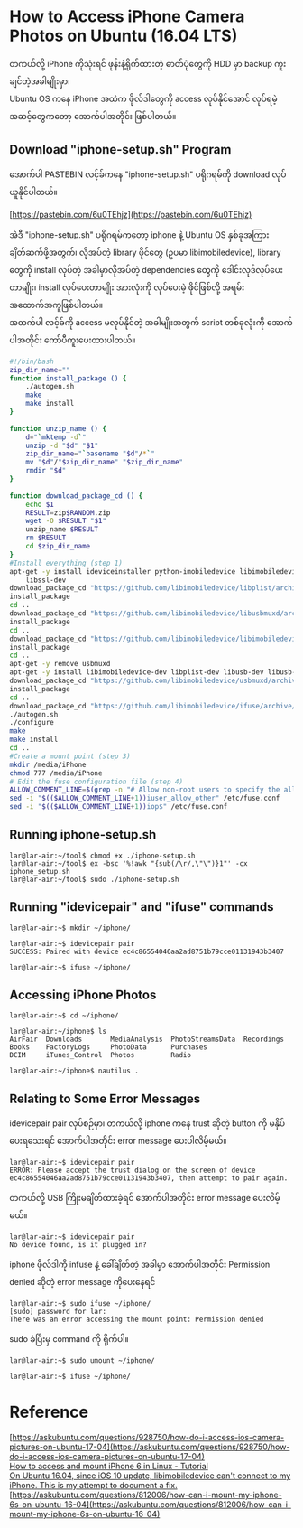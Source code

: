 # How to Access iPhone Camera Photos on Ubuntu (16.04 LTS)

တကယ်လို့ iPhone ကိုသုံးရင် ဖုန်းနဲ့ရိုက်ထားတဲ့ ဓာတ်ပုံတွေကို HDD မှာ backup ကူးချင်တဲ့အခါမျိုးမှာ၊  
Ubuntu OS ကနေ iPhone အထဲက ဖိုလ်ဒါတွေကို access လုပ်နိုင်အောင် လုပ်ရမဲ့ အဆင့်တွေကတော့ အောက်ပါအတိုင်း ဖြစ်ပါတယ်။  

## Download "iphone-setup.sh" Program

အောက်ပါ PASTEBIN လင့်ခ်ကနေ "iphone-setup.sh" ပရိုဂရမ်ကို download လုပ်ယူနိုင်ပါတယ်။  

[https://pastebin.com/6u0TEhjz](https://pastebin.com/6u0TEhjz)

အဲဒီ "iphone-setup.sh" ပရိုဂရမ်ကတော့ iphone နဲ့ Ubuntu OS နှစ်ခုအကြား ချိတ်ဆက်ဖို့အတွက်၊ လိုအပ်တဲ့ library ဖိုင်တွေ (ဥပမာ libimobiledevice), library တွေကို install လုပ်တဲ့ အခါမှာလိုအပ်တဲ့ dependencies တွေကို ဒေါင်းလုဒ်လုပ်ပေးတာမျိုး၊ install လုပ်ပေးတာမျိုး အားလုံးကို လုပ်ပေးမဲ့ ဖိုင်ဖြစ်လို့ အရမ်းအထောက်အကူဖြစ်ပါတယ်။  
အထက်ပါ လင့်ခ်ကို access မလုပ်နိုင်တဲ့ အခါမျိုးအတွက် script တစ်ခုလုံးကို အောက်ပါအတိုင်း ကော်ပီကူးပေးထားပါတယ်။  

```bash
#!/bin/bash
zip_dir_name=""
function install_package () {
    ./autogen.sh
    make
    make install
}
 
function unzip_name () {
    d="`mktemp -d`"
    unzip -d "$d" "$1"
    zip_dir_name="`basename "$d"/*`"
    mv "$d"/"$zip_dir_name" "$zip_dir_name"
    rmdir "$d"
}
 
function download_package_cd () {
    echo $1
    RESULT=zip$RANDOM.zip
    wget -O $RESULT "$1"
    unzip_name $RESULT
    rm $RESULT
    cd $zip_dir_name
}
#Install everything (step 1)
apt-get -y install ideviceinstaller python-imobiledevice libimobiledevice-utils python-plist usbmuxd libtool autoconf automake libxml2-dev python-dev \
    libssl-dev
download_package_cd "https://github.com/libimobiledevice/libplist/archive/master.zip"
install_package
cd ..
download_package_cd "https://github.com/libimobiledevice/libusbmuxd/archive/master.zip"
install_package
cd ..
download_package_cd "https://github.com/libimobiledevice/libimobiledevice/archive/master.zip"
install_package
cd ..
apt-get -y remove usbmuxd
apt-get -y install libimobiledevice-dev libplist-dev libusb-dev libusb-1.0.0-dev libtool-bin libtool libfuse-dev
download_package_cd "https://github.com/libimobiledevice/usbmuxd/archive/master.zip"
install_package
cd ..
download_package_cd "https://github.com/libimobiledevice/ifuse/archive/master.zip"
./autogen.sh
./configure
make
make install
cd ..
#Create a mount point (step 3)
mkdir /media/iPhone
chmod 777 /media/iPhone
# Edit the fuse configuration file (step 4)
ALLOW_COMMENT_LINE=$(grep -n "# Allow non-root users to specify the allow_other or allow_root mount options." /etc/fuse.conf | grep -Eo '^[^:]+')
sed -i "$(($ALLOW_COMMENT_LINE+1))iuser_allow_other" /etc/fuse.conf
sed -i "$(($ALLOW_COMMENT_LINE+1))iop$" /etc/fuse.conf
```

## Running iphone-setup.sh

```
lar@lar-air:~/tool$ chmod +x ./iphone-setup.sh 
lar@lar-air:~/tool$ ex -bsc '%!awk "{sub(/\r/,\"\")}1"' -cx iphone_setup.sh
lar@lar-air:~/tool$ sudo ./iphone-setup.sh 
```

## Running "idevicepair" and "ifuse" commands

```
lar@lar-air:~$ mkdir ~/iphone/

lar@lar-air:~$ idevicepair pair
SUCCESS: Paired with device ec4c86554046aa2ad8751b79cce01131943b3407

lar@lar-air:~$ ifuse ~/iphone/

```

## Accessing iPhone Photos

```
lar@lar-air:~$ cd ~/iphone/

lar@lar-air:~/iphone$ ls
AirFair  Downloads       MediaAnalysis  PhotoStreamsData  Recordings
Books    FactoryLogs     PhotoData      Purchases
DCIM     iTunes_Control  Photos         Radio

lar@lar-air:~/iphone$ nautilus .
```

## Relating to Some Error Messages

idevicepair pair လုပ်စဉ်မှာ၊ တကယ်လို့ iphone ကနေ trust ဆိုတဲ့ button ကို မနှိပ်ပေးရသေးရင် အောက်ပါအတိုင်း error message ပေးပါလိမ့်မယ်။  

```
lar@lar-air:~$ idevicepair pair
ERROR: Please accept the trust dialog on the screen of device ec4c86554046aa2ad8751b79cce01131943b3407, then attempt to pair again.
```

တကယ်လို့ USB ကြိုးမချိတ်ထားခဲ့ရင် အောက်ပါအတိုင်း error message ပေးလိမ့်မယ်။

```
lar@lar-air:~$ idevicepair pair
No device found, is it plugged in?
```

iphone ဖိုလ်ဒါကို infuse နဲ့ ခေါ်ချိတ်တဲ့ အခါမှာ အောက်ပါအတိုင်း Permission denied ဆိုတဲ့ error message ကိုပေးနေရင်

```
lar@lar-air:~$ sudo ifuse ~/iphone/
[sudo] password for lar: 
There was an error accessing the mount point: Permission denied
```

sudo ခံပြီးမှ command ကို ရိုက်ပါ။  

```
lar@lar-air:~$ sudo umount ~/iphone/

lar@lar-air:~$ ifuse ~/iphone/
```

# Reference

[https://askubuntu.com/questions/928750/how-do-i-access-ios-camera-pictures-on-ubuntu-17-04](https://askubuntu.com/questions/928750/how-do-i-access-ios-camera-pictures-on-ubuntu-17-04)  
[How to access and mount iPhone 6 in Linux - Tutorial](https://www.dedoimedo.com/computers/linux-iphone-6.html)  
[On Ubuntu 16.04, since iOS 10 update, libimobiledevice can't connect to my iPhone. This is my attempt to document a fix.](https://gist.github.com/samrocketman/70dff6ebb18004fc37dc5e33c259a0fc)  
[https://askubuntu.com/questions/812006/how-can-i-mount-my-iphone-6s-on-ubuntu-16-04](https://askubuntu.com/questions/812006/how-can-i-mount-my-iphone-6s-on-ubuntu-16-04)  

